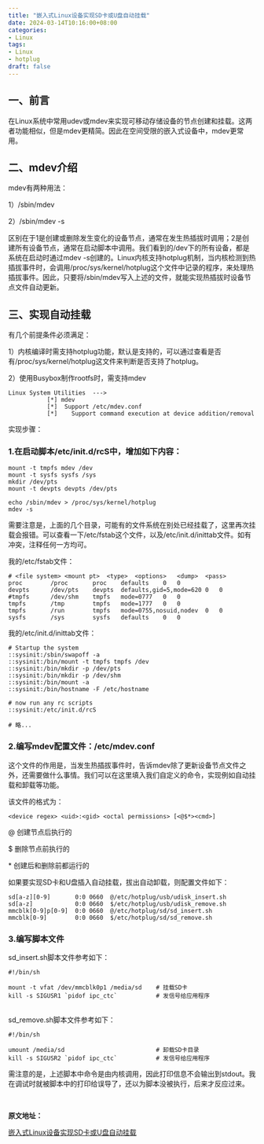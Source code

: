 ```yaml
---
title: "嵌入式Linux设备实现SD卡或U盘自动挂载"
date: 2024-03-14T10:16:00+08:00
categories:
- Linux
tags:
- Linux
- hotplug
draft: false
---
```



## 一、前言

在Linux系统中常用udev或mdev来实现可移动存储设备的节点创建和挂载。这两者功能相似，但是mdev更精简。因此在空间受限的嵌入式设备中，mdev更常用。

## 二、mdev介绍

mdev有两种用法：

1）/sbin/mdev

2）/sbin/mdev -s

区别在于1是创建或删除发生变化的设备节点，通常在发生热插拔时调用；2是创建所有设备节点，通常在启动脚本中调用。我们看到的/dev下的所有设备，都是系统在启动时通过mdev -s创建的。Linux内核支持hotplug机制，当内核检测到热插拔事件时，会调用/proc/sys/kernel/hotplug这个文件中记录的程序，来处理热插拔事件。因此，只要将/sbin/mdev写入上述的文件，就能实现热插拔时设备节点文件自动更新。

## 三、实现自动挂载

有几个前提条件必须满足：

1）内核编译时需支持hotplug功能，默认是支持的，可以通过查看是否有/proc/sys/kernel/hotplug这文件来判断是否支持了hotplug。

2）使用Busybox制作rootfs时，需支持mdev

```
Linux System Utilities  --->   
           [*] mdev      
           [*]  Support /etc/mdev.conf
           [*]    Support command execution at device addition/removal
```

实现步骤：

### 1.在启动脚本/etc/init.d/rcS中，增加如下内容：

```
mount -t tmpfs mdev /dev 
mount -t sysfs sysfs /sys
mkdir /dev/pts
mount -t devpts devpts /dev/pts
 
echo /sbin/mdev > /proc/sys/kernel/hotplug
mdev -s
```
需要注意是，上面的几个目录，可能有的文件系统在别处已经挂载了，这里再次挂载会报错。可以查看一下/etc/fstab这个文件，以及/etc/init.d/inittab文件。如有冲突，注释任何一方均可。

我的/etc/fstab文件：

```
# <file system>	<mount pt>	<type>	<options>	<dump>	<pass>
proc		/proc		proc	defaults	0	0
devpts		/dev/pts	devpts	defaults,gid=5,mode=620	0	0
#tmpfs		/dev/shm	tmpfs	mode=0777	0	0
tmpfs		/tmp		tmpfs	mode=1777	0	0
tmpfs		/run		tmpfs	mode=0755,nosuid,nodev	0	0
sysfs		/sys		sysfs	defaults	0	0
```

我的/etc/init.d/inittab文件：

```
# Startup the system
::sysinit:/sbin/swapoff -a
::sysinit:/bin/mount -t tmpfs tmpfs /dev
::sysinit:/bin/mkdir -p /dev/pts
::sysinit:/bin/mkdir -p /dev/shm
::sysinit:/bin/mount -a
::sysinit:/bin/hostname -F /etc/hostname
 
# now run any rc scripts
::sysinit:/etc/init.d/rcS
 
# 略...
```
### 2.编写mdev配置文件：/etc/mdev.conf

这个文件的作用是，当发生热插拔事件时，告诉mdev除了更新设备节点文件之外，还需要做什么事情。我们可以在这里填入我们自定义的命令，实现例如自动挂载和卸载等功能。

该文件的格式为：

```
<device regex> <uid>:<gid> <octal permissions> [<@$*><cmd>]
```

\@ 创建节点后执行的 

\$ 删除节点前执行的 

\* 创建后和删除前都运行的 

如果要实现SD卡和U盘插入自动挂载，拔出自动卸载，则配置文件如下：

```
sd[a-z][0-9]       0:0 0660  @/etc/hotplug/usb/udisk_insert.sh
sd[a-z]            0:0 0660  $/etc/hotplug/usb/udisk_remove.sh
mmcblk[0-9]p[0-9]  0:0 0660  @/etc/hotplug/sd/sd_insert.sh
mmcblk[0-9]        0:0 0660  $/etc/hotplug/sd/sd_remove.sh
```

### 3.编写脚本文件

sd_insert.sh脚本文件参考如下：

```
#!/bin/sh
 
mount -t vfat /dev/mmcblk0p1 /media/sd    # 挂载SD卡
kill -s SIGUSR1 `pidof ipc_ctc`           # 发信号给应用程序
```
  
<br/>
sd_remove.sh脚本文件参考如下： 

```
#!/bin/sh
 
umount /media/sd                          # 卸载SD卡目录           
kill -s SIGUSR2 `pidof ipc_ctc`           # 发信号给应用程序
```


需注意的是，上述脚本中命令是由内核调用，因此打印信息不会输出到stdout。我在调试时就被脚本中的打印给误导了，还以为脚本没被执行，后来才反应过来。



<br/>

**原文地址：**

[嵌入式Linux设备实现SD卡或U盘自动挂载](https://blog.csdn.net/fun_tion/article/details/120135756)